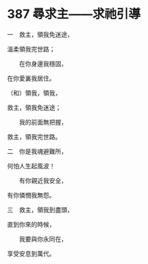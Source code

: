 # 387 尋求主——求祂引導

一　救主，領我免迷途，

溫柔領我完世路；

　　在你身邊我穩固，

在你愛裏我居住。

（和）領我，領我，

救主，領我免迷途；

　　我的前面無把握，

救主，領我完世路。

二　你是我魂避難所，

何怕人生起風波！

　　有你親近我安全，

有你憐憫我無怨。

三　救主，領我到盡頭，

直到你來的時候，

　　我要與你永同在，

享受安息到萬代。

